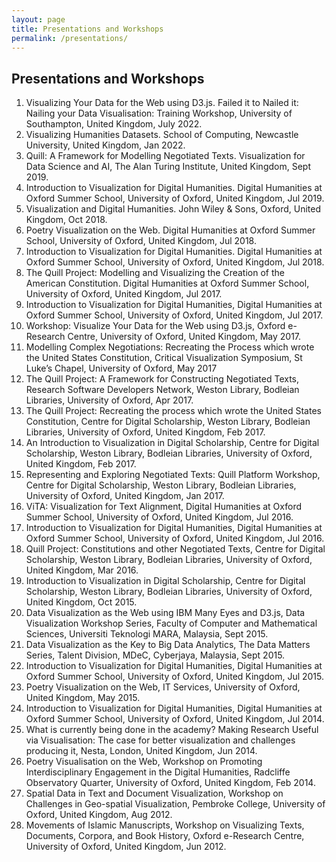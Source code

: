 ```yaml
---
layout: page
title: Presentations and Workshops
permalink: /presentations/
---
```

<h2>Presentations and Workshops</h2>

<ol class="pub-list">
    <li>
        <span class="pub-title">Visualizing Your Data for the Web using D3.js.</span>
        <span class="pub-loc">Failed it to Nailed it: Nailing your Data Visualisation: Training Workshop</span>, University of Southampton, United Kingdom, July 2022.
    </li>
    <li>
      <span class="pub-title">Visualizing Humanities Datasets.</span>
      <span class="pub-loc">School of Computing</span>, Newcastle University, United Kingdom, Jan 2022.
    </li>
    <li>
      <span class="pub-title">Quill: A Framework for Modelling Negotiated Texts.</span>
      <span class="pub-loc">Visualization for Data Science and AI</span>, The Alan Turing Institute, United Kingdom, Sept 2019.
    </li>
    <li>
      <span class="pub-title">Introduction to Visualization for Digital Humanities.</span>
      <span class="pub-loc">Digital Humanities at Oxford Summer School</span>, University of Oxford, United Kingdom, Jul 2019.
    </li>
    <li>
      <span class="pub-title">Visualization and Digital Humanities.</span>
      <span class="pub-loc">John Wiley & Sons</span>, Oxford, United Kingdom, Oct 2018.
    </li>
    <li>
      <span class="pub-title">Poetry Visualization on the Web.</span>
      <span class="pub-loc">Digital Humanities at Oxford Summer School</span>, University of  Oxford, United Kingdom, Jul 2018.
    </li>
    <li>
      <span class="pub-title">Introduction to Visualization for Digital Humanities.</span>
      <span class="pub-loc">Digital Humanities at Oxford Summer School</span>, University of Oxford, United Kingdom, Jul 2018.
    </li>
    <li>
      <span class="pub-title">The Quill Project: Modelling and Visualizing the Creation of the American Constitution.</span>
      <span class="pub-loc">Digital Humanities at Oxford Summer School</span>, University of Oxford, United Kingdom, Jul 2017.
    </li>
    <li>
      <span class="pub-title">Introduction to Visualization for Digital Humanities,</span>
      <span class="pub-loc">Digital Humanities at Oxford Summer School</span>, University of Oxford, United Kingdom, Jul 2017.
    </li>
    <li>
      <span class="pub-title">Workshop: Visualize Your Data for the Web using D3.js,</span>
      <span class="pub-loc">Oxford e-Research Centre</span>, University of Oxford, United Kingdom, May 2017.
    </li>
    <li>
      <span class="pub-title">Modelling Complex Negotiations: Recreating the Process which wrote the United States Constitution,</span>
      <span class="pub-loc">Critical Visualization Symposium</span>, St Luke’s Chapel, University of Oxford, May 2017
    </li>
    <li>
      <span class="pub-title">The Quill Project: A Framework for Constructing Negotiated Texts,</span>
      <span class="pub-loc">Research Software Developers Network</span>, Weston Library, Bodleian Libraries, University of Oxford, Apr 2017.
    </li>
    <li>
      <span class="pub-title">The Quill Project: Recreating the process which wrote the United States Constitution,</span>
      <span class="pub-loc">Centre for Digital Scholarship</span>, Weston Library, Bodleian Libraries, University of Oxford, United Kingdom, Feb 2017.
    </li>
    <li>
      <span class="pub-title">An Introduction to Visualization in Digital Scholarship,</span>
      <span class="pub-loc">Centre for Digital Scholarship</span>, Weston Library, Bodleian Libraries, University of Oxford, United Kingdom, Feb 2017.
    </li>
    <li>
      <span class="pub-title">Representing and Exploring Negotiated Texts: Quill Platform Workshop,</span>
      <span class="pub-loc">Centre for Digital Scholarship</span>, Weston Library, Bodleian Libraries, University of Oxford, United Kingdom, Jan 2017.
    </li>
    <li>
      <span class="pub-title">ViTA: Visualization for Text Alignment,</span>
      <span class="pub-loc">Digital Humanities at Oxford Summer School</span>, University of Oxford, United Kingdom, Jul 2016.
    </li>
    <li>
      <span class="pub-title">Introduction to Visualization for Digital Humanities,</span>
      <span class="pub-loc">Digital Humanities at Oxford Summer School</span>, University of Oxford, United Kingdom, Jul 2016.
    </li>
    <li>
      <span class="pub-title">Quill Project: Constitutions and other Negotiated Texts,</span>
      <span class="pub-loc">Centre for Digital Scholarship</span>, Weston Library, Bodleian Libraries, University of Oxford, United Kingdom, Mar 2016.
    </li>
    <li>
      <span class="pub-title">Introduction to Visualization in Digital Scholarship,</span>
      <span class="pub-loc">Centre for Digital Scholarship</span>, Weston Library, Bodleian Libraries, University of Oxford, United Kingdom, Oct 2015.
    </li>
    <li>
      <span class="pub-title">Data Visualization as the Web using IBM Many Eyes and D3.js,</span>
      <span class="pub-loc">Data Visualization Workshop Series</span>, Faculty of Computer and Mathematical Sciences, Universiti Teknologi MARA, Malaysia, Sept 2015.
    </li>
    <li>
      <span class="pub-title">Data Visualization as the Key to Big Data Analytics,</span>
      <span class="pub-loc">The Data Matters Series,</span> Talent Division, MDeC, Cyberjaya, Malaysia, Sept 2015.
    </li>
    <li>
      <span class="pub-title">Introduction to Visualization for Digital Humanities,</span>
      <span class="pub-loc">Digital Humanities at Oxford Summer School</span>, University of Oxford, United Kingdom, Jul 2015.
    </li>
    <li>
      <span class="pub-title">Poetry Visualization on the Web,</span>
      <span class="pub-loc">IT Services</span>, University of Oxford, United Kingdom, May 2015.
    </li>
    <li>
      <span class="pub-title">Introduction to Visualization for Digital Humanities,</span>
      <span class="pub-loc">Digital Humanities at Oxford Summer School</span>, University of Oxford, United Kingdom, Jul 2014.
    </li>
    <li>
      <span class="pub-title">What is currently being done in the academy?</span>
      <span class="pub-loc">Making Research Useful via Visualisation: The case for better visualization and challenges producing it</span>, Nesta, London, United Kingdom, Jun 2014.
    </li>
    <li>
      <span class="pub-title">Poetry Visualisation on the Web,</span>
      <span class="pub-loc">Workshop on Promoting Interdisciplinary Engagement in the Digital Humanities</span>, Radcliffe Observatory Quarter, University of Oxford, United Kingdom, Feb 2014.
    </li>
    <li>
      <span class="pub-title">Spatial Data in Text and Document Visualization,</span>
      <span class="pub-loc">Workshop on Challenges in Geo-spatial Visualization</span>, Pembroke College,
       University of Oxford, United Kingdom, Aug 2012.
    </li>
    <li>
      <span class="pub-title">Movements of Islamic Manuscripts,</span>
      <span class="pub-loc">Workshop on Visualizing Texts, Documents, Corpora, and Book History</span>, Oxford e-Research Centre,
       University of Oxford, United Kingdom, Jun 2012.
    </li>
</ol>

